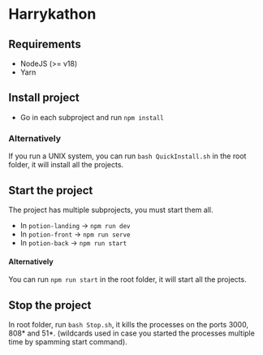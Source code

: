 # Harrykathon

## Requirements

- NodeJS (>= v18)
- Yarn

## Install project

- Go in each subproject and run `npm install`

### Alternatively

If you run a UNIX system, you can run `bash QuickInstall.sh` in the root folder, it will install all the projects.

## Start the project

The project has multiple subprojects, you must start them all.

- In `potion-landing` -> `npm run dev`
- In `potion-front` -> `npm run serve`
- In `potion-back` -> `npm run start`

#### Alternatively

You can run `npm run start` in the root folder, it will start all the projects.

## Stop the project

In root folder, run `bash Stop.sh`, it kills the processes on the ports 3000, 808* and 51*. (wildcards used in case you started the processes multiple time by spamming start command).
